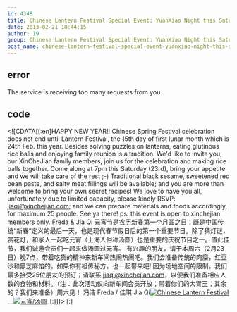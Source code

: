 ```yaml
---
id: 4348
title: Chinese Lantern Festival Special Event: YuanXiao Night this Saturday from 7pm.本周六晚7点，来新车间庆祝元宵吃汤团
date: 2013-02-21 18:44:15
author: 19
group: Chinese Lantern Festival Special Event: YuanXiao Night this Saturday from 7pm.本周六晚7点，来新车间庆祝元宵吃汤团
post_name: chinese-lantern-festival-special-event-yuanxiao-night-this-saturday-from-7pm-%e6%9c%ac%e5%91%a8%e5%85%ad%e6%99%9a7%e7%82%b9%ef%bc%8c%e6%9d%a5%e6%96%b0%e8%bd%a6%e9%97%b4%e5%ba%86%e7%a5%9d%e5%85%83
---
```


## error
The service is receiving too many requests from you

## code
 <!\[CDATA\[\[:en\]HAPPY NEW YEAR!! Chinese Spring Festival celebration does not end until Lantern Festival, the 15th day of first lunar month which is 24th Feb. this year. Besides solving puzzles on lanterns, eating glutinous rice balls and enjoying family reunion is a tradition. We'd like to invite you, our XinCheJian family members, join us for the celebration and making rice balls together. Come along at 7pm this Saturday (23rd), bring your appetite and we will take care of the rest ;-) Traditional black sesame, sweetened red bean paste, and salty meat fillings will be available; and you are more than welcome to bring your own secret recipes! We love to have you all, unfortunately due to limited capacity, please kindly RSVP: jiaqi@xinchejian.com; and we can prepare materials and foods accordingly, for maximum 25 people. See ya there! ps: this event is open to xinchejian members only. Freda & Jia Qi 元宵节是农历新春第一个月圆之日；既是中国传统“新春”定义的最后一天，也是现代春节假日后的第一个重要节日。除了猜灯谜，赏花灯，和家人一起吃元宵（上海人俗称汤圆）也是重要的庆祝节目之一。值此佳节，我们诚邀会员们一起来做汤圆过元宵。 有兴趣的朋友，请于本周六（2月23日）晚7点，带着吃货的精神来新车间热闹热闹吧。我们会准备传统的肉糜，红豆沙和黑芝麻馅的，如果你有祖传秘方，也一起带来吧! 因为场地空间的限制，我们最多接受25位朋友的预订；请联系 jiaqi@xinchejian.com，以便我们准备相应人数的食物和材料。（注：此次活动仅向新车间会员开放；带着你们的大胃王；其余的？我们来准备）周六见！ 冯洁 Freda / 佳琪 Jia Qi[![Chinese Lantern Festival](http://xinchejian.com/wp-content/uploads/2013/02/捕获-300x200.png)](http://xinchejian.com/2013/02/21/chinese-lantern-festival-special-event-yuanxiao-night-this-saturday-from-7pm-%e6%9c%ac%e5%91%a8%e5%85%ad%e6%99%9a7%e7%82%b9%ef%bc%8c%e6%9d%a5%e6%96%b0%e8%bd%a6%e9%97%b4%e5%ba%86%e7%a5%9d%e5%85%83/%e6%8d%95%e8%8e%b7/) __[![元宵/汤圆](http://xinchejian.com/wp-content/uploads/2013/02/捕获2-300x171.png)](http://xinchejian.com/2013/02/21/chinese-lantern-festival-special-event-yuanxiao-night-this-saturday-from-7pm-%e6%9c%ac%e5%91%a8%e5%85%ad%e6%99%9a7%e7%82%b9%ef%bc%8c%e6%9d%a5%e6%96%b0%e8%bd%a6%e9%97%b4%e5%ba%86%e7%a5%9d%e5%85%83/%e6%8d%95%e8%8e%b72/)_\[:\]\]\]> \[:\]
